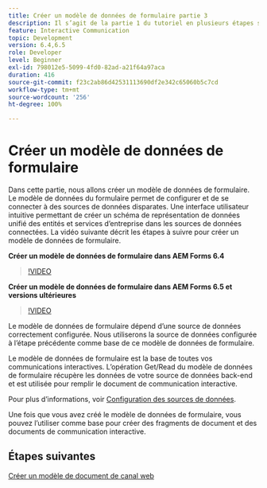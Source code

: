 ```yaml
---
title: Créer un modèle de données de formulaire partie 3
description: Il s’agit de la partie 1 du tutoriel en plusieurs étapes sur la création de votre premier document de communication interactive. Dans cette partie, nous allons créer un modèle de données de formulaire. Le modèle de données de formulaire vous permet de configurer et de vous connecter à des sources de données disparates. Il fournit une interface utilisateur intuitive pour créer un schéma unifié de représentation de données des entreprises et des services à travers des sources de données connectées. La vidéo suivante présente les étapes de la création d’un modèle de données de formulaire.
feature: Interactive Communication
topic: Development
version: 6.4,6.5
role: Developer
level: Beginner
exl-id: 798012e5-5099-4fd0-82ad-a21f64a97aca
duration: 416
source-git-commit: f23c2ab86d42531113690df2e342c65060b5c7cd
workflow-type: tm+mt
source-wordcount: '256'
ht-degree: 100%

---
```


# Créer un modèle de données de formulaire

Dans cette partie, nous allons créer un modèle de données de formulaire. Le modèle de données du formulaire permet de configurer et de se connecter à des sources de données disparates. Une interface utilisateur intuitive permettant de créer un schéma de représentation de données unifié des entités et services d’entreprise dans les sources de données connectées. La vidéo suivante décrit les étapes à suivre pour créer un modèle de données de formulaire.

**Créer un modèle de données de formulaire dans AEM Forms 6.4**

>[!VIDEO](https://video.tv.adobe.com/v/27763?quality=12&learn=on)

**Créer un modèle de données de formulaire dans AEM Forms 6.5 et versions ultérieures**

>[!VIDEO](https://video.tv.adobe.com/v/27765?quality=12&learn=on)

Le modèle de données de formulaire dépend d’une source de données correctement configurée. Nous utiliserons la source de données configurée à l’étape précédente comme base de ce modèle de données de formulaire.

Le modèle de données de formulaire est la base de toutes vos communications interactives. L’opération Get/Read du modèle de données de formulaire récupère les données de votre source de données back-end et est utilisée pour remplir le document de communication interactive.

Pour plus d’informations, voir [Configuration des sources de données](parttwo.md).

Une fois que vous avez créé le modèle de données de formulaire, vous pouvez l’utiliser comme base pour créer des fragments de document et des documents de communication interactive.

## Étapes suivantes

[Créer un modèle de document de canal web](./partfour.md)


